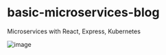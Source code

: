 # basic-microservices-blog
Microservices with React, Express, Kubernetes

![image](https://user-images.githubusercontent.com/1843299/164974021-17b5c192-8b7f-402f-898b-5fd8eec80ff0.png)


